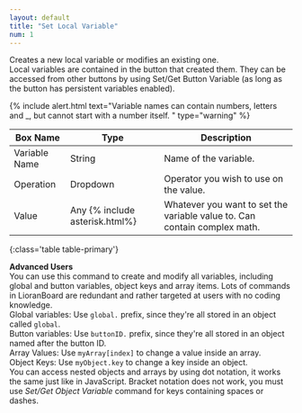 ```yaml
---
layout: default
title: "Set Local Variable"
num: 1
---
```


Creates a new local variable or modifies an existing one.\
Local variables are contained in the button that created them. They can be accessed from other buttons by using Set/Get Button Variable (as long as the button has persistent variables enabled).

{% include alert.html text="Variable names can contain numbers, letters and _, but cannot start with a number itself. " type="warning" %} 

| Box Name | Type | Description | 
|-------|--------|--------
| Variable Name | String | Name of the variable. |
| Operation | Dropdown | Operator you wish to use on the value.|
| Value | Any {% include asterisk.html%} | Whatever you want to set the variable value to. Can contain complex math.
{:class='table table-primary'}

**Advanced Users**\
You can use this command to create and modify all variables, including global and button variables, object keys and array items. Lots of commands in LioranBoard are redundant and rather targeted at users with no coding knowledge.\
Global variables: Use `global.` prefix, since they're all stored in an object called `global`.\
Button variables: Use `buttonID.` prefix, since they're all stored in an object named after the button ID.\
Array Values: Use `myArray[index]` to change a value inside an array.\
Object Keys: Use `myObject.key` to change a key inside an object.\
You can access nested objects and arrays by using dot notation, it works the same just like in JavaScript. Bracket notation does not work, you must use *Set/Get Object Variable* command for keys containing spaces or dashes.






